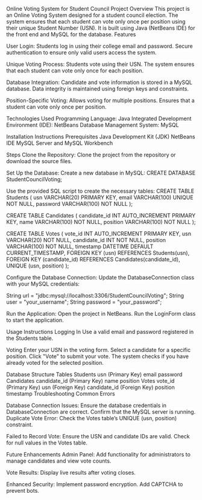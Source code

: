 Online Voting System for Student Council Project Overview This project is an Online Voting System designed for a student council election. The system ensures that each student can vote only once per position using their unique Student Number (USN). It is built using Java (NetBeans IDE) for the front end and MySQL for the database. Features

User Login: Students log in using their college email and password. Secure authentication to ensure only valid users access the system.

Unique Voting Process: Students vote using their USN. The system ensures that each student can vote only once for each position.

Database Integration: Candidate and vote information is stored in a MySQL database. Data integrity is maintained using foreign keys and constraints.

Position-Specific Voting: Allows voting for multiple positions. Ensures that a student can vote only once per position.

Technologies Used Programming Language: Java Integrated Development Environment (IDE): NetBeans Database Management System: MySQL

Installation Instructions Prerequisites Java Development Kit (JDK) NetBeans IDE MySQL Server and MySQL Workbench

Steps Clone the Repository: Clone the project from the repository or download the source files.

Set Up the Database: Create a new database in MySQL: CREATE DATABASE StudentCouncilVoting;

Use the provided SQL script to create the necessary tables: CREATE TABLE Students ( usn VARCHAR(20) PRIMARY KEY, email VARCHAR(100) UNIQUE NOT NULL, password VARCHAR(100) NOT NULL );

CREATE TABLE Candidates ( candidate_id INT AUTO_INCREMENT PRIMARY KEY, name VARCHAR(100) NOT NULL, position VARCHAR(100) NOT NULL );

CREATE TABLE Votes ( vote_id INT AUTO_INCREMENT PRIMARY KEY, usn VARCHAR(20) NOT NULL, candidate_id INT NOT NULL, position VARCHAR(100) NOT NULL, timestamp DATETIME DEFAULT CURRENT_TIMESTAMP, FOREIGN KEY (usn) REFERENCES Students(usn), FOREIGN KEY (candidate_id) REFERENCES Candidates(candidate_id), UNIQUE (usn, position) );

Configure the Database Connection: Update the DatabaseConnection class with your MySQL credentials:

String url = "jdbc:mysql://localhost:3306/StudentCouncilVoting"; String user = "your_username"; String password = "your_password";

Run the Application: Open the project in NetBeans. Run the LoginForm class to start the application.

Usage Instructions Logging In Use a valid email and password registered in the Students table.

Voting Enter your USN in the voting form. Select a candidate for a specific position. Click "Vote" to submit your vote. The system checks if you have already voted for the selected position.

Database Structure Tables Students usn (Primary Key) email password Candidates candidate_id (Primary Key) name position Votes vote_id (Primary Key) usn (Foreign Key) candidate_id (Foreign Key) position timestamp Troubleshooting Common Errors

Database Connection Issues: Ensure the database credentials in DatabaseConnection are correct. Confirm that the MySQL server is running. Duplicate Vote Error: Check the Votes table’s UNIQUE (usn, position) constraint.

Failed to Record Vote: Ensure the USN and candidate IDs are valid. Check for null values in the Votes table.

Future Enhancements Admin Panel: Add functionality for administrators to manage candidates and view vote counts.

Vote Results: Display live results after voting closes.

Enhanced Security: Implement password encryption. Add CAPTCHA to prevent bots.

